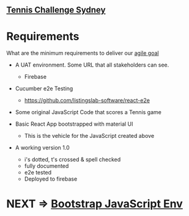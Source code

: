 ## [Tennis Challenge Sydney](./index.md)

# Requirements

What are the minimum requirements to deliver our 
[agile goal]("https://listingslab-software.github.io/tennis-challenge-sydney/agile_first.html")

- A UAT environment. Some URL that all stakeholders can see.
    - Firebase

- Cucumber e2e Testing
    - https://github.com/listingslab-software/react-e2e

- Some original JavaScript Code that scores a Tennis game

- Basic React App bootstrapped with material UI
    - This is the vehicle for the JavaScript created above

- A working version 1.0 
    
    - i's dotted, t's crossed & spell checked
    - fully documented
    - e2e tested
    - Deployed to firebase

# NEXT => [Bootstrap JavaScript Env](https://listingslab-software.github.io/tennis-challenge-sydney/bootstrap.html)
